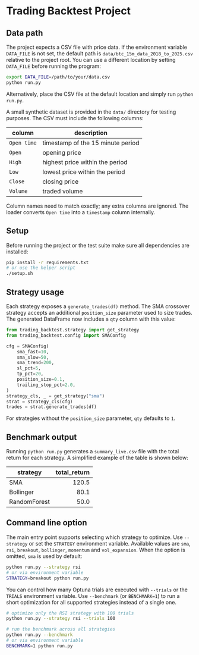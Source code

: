 # Trading Backtest Project

## Data path

The project expects a CSV file with price data. If the environment variable
`DATA_FILE` is not set, the default path is
`data/btc_15m_data_2018_to_2025.csv` relative to the project root. You can use a
different location by setting `DATA_FILE` before running the program:

```bash
export DATA_FILE=/path/to/your/data.csv
python run.py
```

Alternatively, place the CSV file at the default location and simply run
`python run.py`.

A small synthetic dataset is provided in the `data/` directory for testing
purposes. The CSV must include the following columns:

| column     | description                            |
|----------- |----------------------------------------|
| `Open time`| timestamp of the 15 minute period       |
| `Open`     | opening price                          |
| `High`     | highest price within the period        |
| `Low`      | lowest price within the period         |
| `Close`    | closing price                          |
| `Volume`   | traded volume                          |

Column names need to match exactly; any extra columns are ignored. The loader
converts `Open time` into a `timestamp` column internally.

## Setup

Before running the project or the test suite make sure all dependencies are
installed:

```bash
pip install -r requirements.txt
# or use the helper script
./setup.sh
```

## Strategy usage

Each strategy exposes a `generate_trades(df)` method. The SMA crossover strategy
accepts an additional `position_size` parameter used to size trades. The
generated DataFrame now includes a `qty` column with this value:

```python
from trading_backtest.strategy import get_strategy
from trading_backtest.config import SMAConfig

cfg = SMAConfig(
    sma_fast=10,
    sma_slow=50,
    sma_trend=200,
    sl_pct=5,
    tp_pct=20,
    position_size=0.1,
    trailing_stop_pct=2.0,
)
strategy_cls, _ = get_strategy("sma")
strat = strategy_cls(cfg)
trades = strat.generate_trades(df)
```

For strategies without the `position_size` parameter, `qty` defaults to `1`.


## Benchmark output

Running `python run.py` generates a `summary_live.csv` file with the total return
for each strategy. A simplified example of the table is shown below:

| strategy      | total_return |
|---------------|-------------:|
| SMA           | 120.5        |
| Bollinger     | 80.1         |
| RandomForest  | 50.0         |

## Command line option

The main entry point supports selecting which strategy to optimize. Use
`--strategy` or set the `STRATEGY` environment variable. Available values are
`sma`, `rsi`, `breakout`, `bollinger`, `momentum` and `vol_expansion`. When the
option is omitted, `sma` is used by default:

```bash
python run.py --strategy rsi
# or via environment variable
STRATEGY=breakout python run.py
```

You can control how many Optuna trials are executed with `--trials` or the
`TRIALS` environment variable. Use `--benchmark` (or `BENCHMARK=1`) to run a
short optimization for all supported strategies instead of a single one.

```bash
# optimize only the RSI strategy with 100 trials
python run.py --strategy rsi --trials 100

# run the benchmark across all strategies
python run.py --benchmark
# or via environment variable
BENCHMARK=1 python run.py
```



